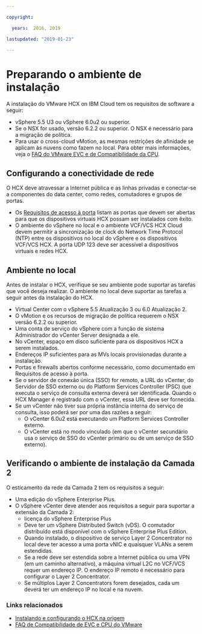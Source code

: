 ```yaml
---

copyright:

  years:  2016, 2019

lastupdated: "2019-01-23"

---
```

# Preparando o ambiente de instalação

A instalação do VMware HCX on IBM Cloud tem os requisitos de software a seguir:
* vSphere 5.5 U3 ou vSphere 6.0u2 ou superior.
* Se o NSX for usado, versão 6.2.2 ou superior. O NSX é necessário para a migração de política.
* Para usar o cross-cloud vMotion, as mesmas restrições de afinidade se aplicam às nuvens como fazem no local. Para obter mais informações, veja o [FAQ do VMware EVC e de Compatibilidade da CPU](http://bit.ly/2vK6Sp5).

## Configurando a conectividade de rede

O HCX deve atravessar a Internet pública e as linhas privadas e conectar-se a componentes do data center, como redes, comutadores e grupos de portas.
* Os [Requisitos de acesso à porta](/docs/services/vmwaresolutions/archiref/hcx-archi/hcx-archi-port-req.html) listam as portas que devem ser abertas para que os dispositivos virtuais HCX possam ser instalados com êxito.
* O ambiente do vSphere no local e o ambiente VCF/VCS HCX Cloud devem permitir a sincronização de clock do Network Time Protocol (NTP) entre os dispositivos no local do vSphere e os dispositivos VCF/VCS HCX. A porta UDP 123 deve ser acessível a dispositivos virtuais e redes HCX.

## Ambiente no local

Antes de instalar o HCX, verifique se seu ambiente pode suportar as tarefas que você deseja realizar. O ambiente no local deve suportar as tarefas a seguir antes da instalação do HCX.
* Virtual Center com o vSphere 5.5 Atualização 3 ou 6.0 Atualização 2.
* O vMotion e os recursos de migração de política requerem o NSX versão 6.2.2 ou superior.
* Uma conta de serviço do vSphere com a função de sistema Administrador do vCenter Server designada a ele.
* No vCenter, espaço em disco suficiente para os dispositivos HCX a serem instalados.
* Endereços IP suficientes para as MVs locais provisionadas durante a instalação.
* Portas e firewalls abertos conforme necessário, como documentado em Requisitos de acesso à porta.
* Se o servidor de conexão única (SSO) for remoto, a URL do vCenter, do Servidor de SSO externo ou do Platform Services Controller (PSC) que executa o serviço de consulta externa deverá ser identificada. Quando o HCX Manager é registrado com o vCenter, essa URL deve ser fornecida.
* Se um vCenter não tiver sua própria instância interna do serviço de consulta, isso poderá ser por uma das razões a seguir:
  * O vCenter 6.0u2 está executando um Platform Services Controller externo.
  * O vCenter está no modo vinculado (em que o vCenter secundário usa o serviço de SSO do vCenter primário ou de um serviço de SSO externo).

## Verificando o ambiente de instalação da Camada 2

O esticamento da rede da Camada 2 tem os requisitos a seguir:
* Uma edição do vSphere Enterprise Plus.
* O vSphere vCenter deve atender aos requisitos a seguir para suportar a extensão da Camada 2:
  * licença do vSphere Enterprise Plus
  * Deve ter um vSphere Distributed Switch (vDS). O comutador distribuído está disponível com o vSphere Enterprise Plus Edition.
  * Quando instalado, o dispositivo de serviço Layer 2 Concentrator no local deve ter acesso a uma porta vNIC e quaisquer VLANs a serem estendidas.
  * Se a rede deve ser estendida sobre a Internet pública ou uma VPN (em um caminho alternativo), a máquina virtual L2C no VCF/VCS requer um endereço IP. O endereço IP remoto é necessário para configurar o Layer 2 Concentrator.
  * Se múltiplos Layer 2 Concentrators forem desejados, cada um deverá ter um endereço IP no local e na nuvem.

### Links relacionados

* [Instalando e configurando o HCX na origem](/docs/services/vmwaresolutions/archiref/hcx-archi/hcx-archi-install-cfg-src.html)
* [ FAQ de Compatibilidade de EVC e CPU do VMware ](http://bit.ly/2vK6Sp5)
